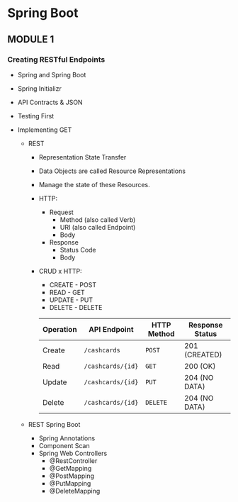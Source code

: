 # Spring Boot

## MODULE 1

### Creating RESTful Endpoints

- Spring and Spring Boot

- Spring Initializr

- API Contracts & JSON

- Testing First

- Implementing GET

  - REST

    - Representation State Transfer
    - Data Objects are called Resource Representations
    - Manage the state of these Resources.
    - HTTP:
      - Request
        - Method (also called Verb)
        - URI (also called Endpoint)
        - Body
      - Response
        - Status Code
        - Body
    - CRUD x HTTP:

      - CREATE - POST
      - READ - GET
      - UPDATE - PUT
      - DELETE - DELETE

      <table><thead><tr><th>Operation</th><th>API Endpoint</th><th>HTTP Method</th><th>Response Status</th></tr></thead><tbody><tr><td>Create</td><td><code>/cashcards</code></td><td><code>POST</code></td><td>201 (CREATED)</td></tr><tr><td>Read</td><td><code>/cashcards/{id}</code></td><td><code>GET</code></td><td>200 (OK)</td></tr><tr><td>Update</td><td><code>/cashcards/{id}</code></td><td><code>PUT</code></td><td>204 (NO DATA)</td></tr><tr><td>Delete</td><td><code>/cashcards/{id}</code></td><td><code>DELETE</code></td><td>204 (NO DATA)</td></tr></tbody></table>

  - REST Spring Boot
    - Spring Annotations
    - Component Scan
    - Spring Web Controllers
      - @RestController
      - @GetMapping
      - @PostMapping
      - @PutMapping
      - @DeleteMapping
